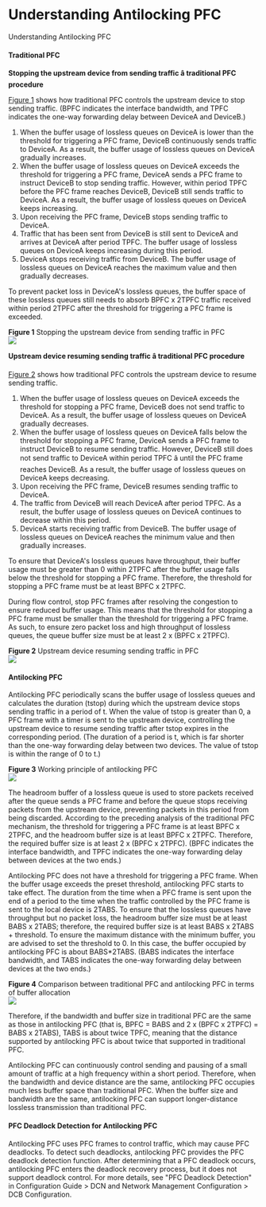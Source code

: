 Understanding Antilocking PFC
=============================

Understanding Antilocking PFC

#### Traditional PFC

**Stopping the upstream device from sending traffic â traditional PFC procedure**

[Figure 1](#EN-US_CONCEPT_0000001513045306__fig13511427183412) shows how traditional PFC controls the upstream device to stop sending traffic. (BPFC indicates the interface bandwidth, and TPFC indicates the one-way forwarding delay between DeviceA and DeviceB.)

1. When the buffer usage of lossless queues on DeviceA is lower than the threshold for triggering a PFC frame, DeviceB continuously sends traffic to DeviceA. As a result, the buffer usage of lossless queues on DeviceA gradually increases.
2. When the buffer usage of lossless queues on DeviceA exceeds the threshold for triggering a PFC frame, DeviceA sends a PFC frame to instruct DeviceB to stop sending traffic. However, within period TPFC before the PFC frame reaches DeviceB, DeviceB still sends traffic to DeviceA. As a result, the buffer usage of lossless queues on DeviceA keeps increasing.
3. Upon receiving the PFC frame, DeviceB stops sending traffic to DeviceA.
4. Traffic that has been sent from DeviceB is still sent to DeviceA and arrives at DeviceA after period TPFC. The buffer usage of lossless queues on DeviceA keeps increasing during this period.
5. DeviceA stops receiving traffic from DeviceB. The buffer usage of lossless queues on DeviceA reaches the maximum value and then gradually decreases.

To prevent packet loss in DeviceA's lossless queues, the buffer space of these lossless queues still needs to absorb BPFC x 2TPFC traffic received within period 2TPFC after the threshold for triggering a PFC frame is exceeded.

**Figure 1** Stopping the upstream device from sending traffic in PFC  
![](figure/en-us_image_0000001563765645.png)

**Upstream device resuming sending traffic â traditional PFC procedure**

[Figure 2](#EN-US_CONCEPT_0000001513045306__fig13422115314) shows how traditional PFC controls the upstream device to resume sending traffic.

1. When the buffer usage of lossless queues on DeviceA exceeds the threshold for stopping a PFC frame, DeviceB does not send traffic to DeviceA. As a result, the buffer usage of lossless queues on DeviceA gradually decreases.
2. When the buffer usage of lossless queues on DeviceA falls below the threshold for stopping a PFC frame, DeviceA sends a PFC frame to instruct DeviceB to resume sending traffic. However, DeviceB still does not send traffic to DeviceA within period TPFC â until the PFC frame reaches DeviceB. As a result, the buffer usage of lossless queues on DeviceA keeps decreasing.
3. Upon receiving the PFC frame, DeviceB resumes sending traffic to DeviceA.
4. The traffic from DeviceB will reach DeviceA after period TPFC. As a result, the buffer usage of lossless queues on DeviceA continues to decrease within this period.
5. DeviceA starts receiving traffic from DeviceB. The buffer usage of lossless queues on DeviceA reaches the minimum value and then gradually increases.

To ensure that DeviceA's lossless queues have throughput, their buffer usage must be greater than 0 within 2TPFC after the buffer usage falls below the threshold for stopping a PFC frame. Therefore, the threshold for stopping a PFC frame must be at least BPFC x 2TPFC.

During flow control, stop PFC frames after resolving the congestion to ensure reduced buffer usage. This means that the threshold for stopping a PFC frame must be smaller than the threshold for triggering a PFC frame. As such, to ensure zero packet loss and high throughput of lossless queues, the queue buffer size must be at least 2 x (BPFC x 2TPFC).

**Figure 2** Upstream device resuming sending traffic in PFC  
![](figure/en-us_image_0000001513165298.png)

#### Antilocking PFC

Antilocking PFC periodically scans the buffer usage of lossless queues and calculates the duration (tstop) during which the upstream device stops sending traffic in a period of t. When the value of tstop is greater than 0, a PFC frame with a timer is sent to the upstream device, controlling the upstream device to resume sending traffic after tstop expires in the corresponding period. (The duration of a period is t, which is far shorter than the one-way forwarding delay between two devices. The value of tstop is within the range of 0 to t.)

**Figure 3** Working principle of antilocking PFC  
![](figure/en-us_image_0000001563885281.png)

The headroom buffer of a lossless queue is used to store packets received after the queue sends a PFC frame and before the queue stops receiving packets from the upstream device, preventing packets in this period from being discarded. According to the preceding analysis of the traditional PFC mechanism, the threshold for triggering a PFC frame is at least BPFC x 2TPFC, and the headroom buffer size is at least BPFC x 2TPFC. Therefore, the required buffer size is at least 2 x (BPFC x 2TPFC). (BPFC indicates the interface bandwidth, and TPFC indicates the one-way forwarding delay between devices at the two ends.)

Antilocking PFC does not have a threshold for triggering a PFC frame. When the buffer usage exceeds the preset threshold, antilocking PFC starts to take effect. The duration from the time when a PFC frame is sent upon the end of a period to the time when the traffic controlled by the PFC frame is sent to the local device is 2TABS. To ensure that the lossless queues have throughput but no packet loss, the headroom buffer size must be at least BABS x 2TABS; therefore, the required buffer size is at least BABS x 2TABS + threshold. To ensure the maximum distance with the minimum buffer, you are advised to set the threshold to 0. In this case, the buffer occupied by antilocking PFC is about BABS\*2TABS. (BABS indicates the interface bandwidth, and TABS indicates the one-way forwarding delay between devices at the two ends.)

**Figure 4** Comparison between traditional PFC and antilocking PFC in terms of buffer allocation  
![](figure/en-us_image_0000001512845766.png)

Therefore, if the bandwidth and buffer size in traditional PFC are the same as those in antilocking PFC (that is, BPFC = BABS and 2 x (BPFC x 2TPFC) = BABS x 2TABS), TABS is about twice TPFC, meaning that the distance supported by antilocking PFC is about twice that supported in traditional PFC.

Antilocking PFC can continuously control sending and pausing of a small amount of traffic at a high frequency within a short period. Therefore, when the bandwidth and device distance are the same, antilocking PFC occupies much less buffer space than traditional PFC. When the buffer size and bandwidth are the same, antilocking PFC can support longer-distance lossless transmission than traditional PFC.


#### PFC Deadlock Detection for Antilocking PFC

Antilocking PFC uses PFC frames to control traffic, which may cause PFC deadlocks. To detect such deadlocks, antilocking PFC provides the PFC deadlock detection function. After determining that a PFC deadlock occurs, antilocking PFC enters the deadlock recovery process, but it does not support deadlock control. For more details, see "PFC Deadlock Detection" in Configuration Guide > DCN and Network Management Configuration > DCB Configuration.